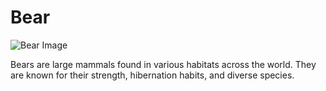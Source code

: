 # Bear

![Bear Image](https://i.imgur.com/Lm4c9bp.jpg)

Bears are large mammals found in various habitats across the world. They are known for their strength, hibernation habits, and diverse species.
